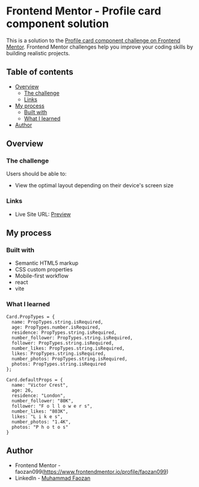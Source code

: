 # Frontend Mentor - Profile card component solution

This is a solution to the [Profile card component challenge on Frontend Mentor](https://www.frontendmentor.io/challenges/profile-card-component-cfArpWshJ). Frontend Mentor challenges help you improve your coding skills by building realistic projects. 

## Table of contents

- [Overview](#overview)
  - [The challenge](#the-challenge)
  - [Links](#links)
- [My process](#my-process)
  - [Built with](#built-with)
  - [What I learned](#what-i-learned)
- [Author](#author)

## Overview

### The challenge

Users should be able to:

- View the optimal layout depending on their device's screen size

### Links

- Live Site URL: [Preview](https://card-component-parfume.netlify.app/)

## My process

### Built with

- Semantic HTML5 markup
- CSS custom properties
- Mobile-first workflow
- react 
- vite

### What I learned

```component
Card.PropTypes = {
  name: PropTypes.string.isRequired,
  age: PropTypes.number.isRequired,
  residence: PropTypes.string.isRequired,
  number_follower: PropTypes.string.isRequired,
  follower: PropTypes.string.isRequired,
  number_likes: PropTypes.string.isRequired,
  likes: PropTypes.string.isRequired,
  number_photos: PropTypes.string.isRequired,
  photos: PropTypes.string.isRequired
};

Card.defaultProps = {
  name: "Victor Crest",
  age: 26,
  residence: "London",
  number_follower: "80K",
  follower: "F o l l o w e r s",
  number_likes: "803K",
  likes: "L i k e s",
  number_photos: "1.4K",
  photos: "P h o t o s" 
}

```

## Author

- Frontend Mentor - faozan099(https://www.frontendmentor.io/profile/faozan099)
- LinkedIn - [Muhammad Faozan](https://www.linkedin.com/in/muhammad-faozan)